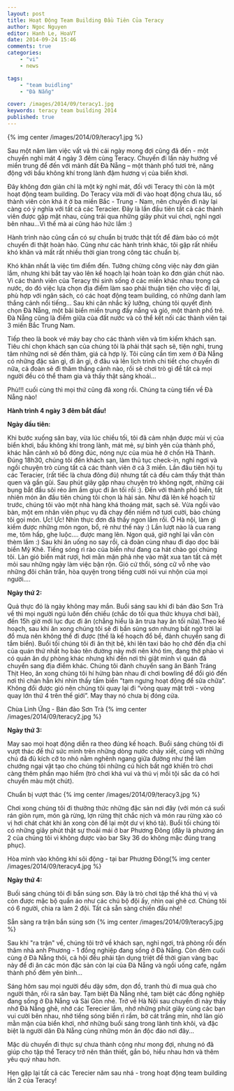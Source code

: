 ```yaml
---
layout: post
title: Hoạt Động Team Building Đầu Tiên Của Teracy
author: Ngoc Nguyen
editor: Hanh Le, HoaVT
date: 2014-09-24 15:46
comments: true
categories:
    - "vi"
    - news

tags:
    - "team buidling"
    - "Đà Nẵng"

cover: /images/2014/09/teracy1.jpg
keywords: teracy team building 2014
published: true
---
```

{% img center /images/2014/09/teracy1.jpg %}

Sau một năm làm việc vất vả thì cái ngày mong đợi cũng đã đến - một chuyến nghỉ mát 4 ngày 3 đêm
cùng Teracy. Chuyến đi lần này hướng về miền trung để đến với mảnh đất Đà Nẵng – một
thành phố tươi trẻ, năng động với bầu không khí trong lành đậm hương vị của biển khơi.

Đây không đơn giản chỉ là một kỳ nghỉ mát, đối với Teracy thì còn là một hoạt động team building. Do
Teracy vừa mới đi vào hoạt động chưa lâu, số thành viên còn khá ít ở ba miền Bắc - Trung - Nam, nên
chuyến đi này lại càng có ý nghĩa với tất cả các Teracier. Đây là lần đầu tiên tất cả các thành viên
được gặp mặt nhau, cùng trải qua những giây phút vui chơi, nghỉ ngơi bên nhau...Vì thế mà ai cũng háo
hức lắm :)

<!-- more -->

Hành trình nào cũng cần có sự chuẩn bị trước thật tốt để đảm bảo có một chuyến đi thật hoàn hảo. Cũng
như các hành trình khác, tôi gặp rất nhiều khó khăn và mất rất nhiều thời gian trong công tác chuẩn bị.

Khó khăn nhất là việc tìm điểm đến. Tưởng chừng công việc này đơn giản lắm, nhưng khi bắt tay
vào lên kế hoạch lại hoàn toàn ko đơn giản chút nào. Vì các thành viên của Teracy thì sinh sống ở
các miền khác nhau trong cả nước, do đó việc lựa chọn địa điểm làm sao phải thuận tiện cho việc
đi lại, phù hợp với ngân sách, có các hoạt động team building, có những danh lam thắng cảnh nổi
tiếng... Sau khi cân nhắc kỹ lưỡng, chúng tôi quyết định chọn Đà Nẵng, một bãi biển miền trung đầy
nắng và gió, một thành phố trẻ. Đà Nẵng cũng là điểm giữa của đất nước và có thể kết nối các thành
viên tại 3 miền Bắc Trung Nam.

Tiếp theo là book vé máy bay cho các thành viên và tìm kiếm khách sạn. Tiêu chí chọn khách sạn
của chúng tôi là phải thật sạch sẽ, tiện nghi, trung tâm những nơi sẽ đến thăm, giá cả hợp lý.
Tôi cũng cần tìm xem ở Đà Nẵng có những đặc sản gì, đi ăn gì, ở đâu và lên lịch trình chi tiết cho
chuyến đi nữa, cả đoàn sẽ đi thăm thắng cảnh nào, rồi sẽ chơi trò gì để tất cả mọi người đều có thể
tham gia và thấy thật sảng khoái...

Phù!!! cuối cùng thì mọi thứ cũng đã xong rồi. Chúng ta cùng tiến về Đà Nẵng nào!

**Hành trình 4 ngày 3 đêm bắt đầu!**

**Ngày đầu tiên:**

Khi bước xuống sân bay, vừa lúc chiều tối, tôi đã cảm nhận được mùi vị của
biển khơi, bầu không khí trong lành, mát mẻ, sự bình yên của thành phố, khác hẳn cảnh xô bồ đông
đúc, nóng nực của mùa hè ở chốn Hà Thành. Đúng 18h30, chúng tôi đến khách sạn, làm thủ tục
check-in, nghỉ ngơi và ngồi chuyện trò cùng tất cả các thành viên ở cả 3 miền. Lần đâu tiên hội tụ
các Teracier, (rất tiếc là chưa đông đủ) nhưng tất cả đều cảm thấy thật thân quen và gần gũi. Sau phút
giây gặp nhau chuyện trò không ngớt, những cái bụng bắt đầu sôi réo ầm ầm giục đi ăn tối rồi :).
Đến với thành phố biển, tất nhiên món ăn đầu tiên chúng tôi chọn là hải sản. Như đã lên kế hoạch
từ trước, chúng tôi vào một nhà hàng khá thoáng mát, sạch sẽ. Vừa ngồi vào bàn, một em nhân viên
phục vụ đã chạy đến niềm nở tươi cười, bảo chúng tôi gọi món. Ực! Ực! Nhìn thực đơn đã thấy ngon
lắm rồi. Ở Hà nội, làm gì kiếm được những món ngon, bổ, rẻ như thế này :) Lần lượt nào là cua rang me,
tôm hấp, ghẹ luộc.... được mang lên. Ngon quá, giờ nghĩ lại vẫn còn thèm lắm :) Sau khi ăn uống no
say rồi, cả đoàn cùng nhau đi dạo dọc bãi biển Mỹ Khê. Tiếng sóng rì rào của biển như đang ca hát
chào gọi chúng tôi. Làn gió biển mát rượi, hơi mằn mặn phả nhẹ vào mặt xua tan tất cả mệt mỏi
sau những ngày làm việc bận rộn. Gió cứ thổi, sóng cữ vỗ nhẹ vào những đôi chân trần, hòa quyện
trong tiếng cười nói vui nhộn của mọi người....

**Ngày thứ 2:**

Quả thực đó là ngày không may mắn. Buổi sáng sau khi đi bán đảo Sơn Trà về thì
mọi người ngủ luôn đến chiều (chắc do tối qua thức khuya chơi bài), đến 15h giờ mới lục đục đi ăn
(chẳng hiểu là ăn trưa hay ăn tối nữa).Theo kế hoạch, sau khi ăn xong chúng tôi sẽ đi bắn súng sơn
nhưng bất ngờ trời lại đổ mưa nên không thể đi được (thế là kế hoạch đổ bể, đành chuyển sang đi tắm
biển). Buổi tối chúng tôi đi ăn thịt bê, khi lên taxi bảo họ chở đến địa chỉ của quán thứ nhất họ bảo
tên đường này mới nên khó tìm, đang thở phào vì có quán ăn dự phòng khác nhưng khi đến nơi thì
giật mình vì quán đã chuyển sang địa điểm khác. Chúng tôi đành chuyển sang ăn Bánh Tráng Thịt
Heo, ăn xong chúng tôi hí hửng bàn nhau đi chơi bowling để đổi gió đến nơi thì chán hẳn khi nhìn
thấy tấm biển ”tạm ngưng hoạt động để sửa chữa”. Không đổi được gió nên chúng tôi quay lại đi
“vòng quay mặt trời - vòng quay lớn thứ 4 trên thế giới”. May thay nó chưa bị đóng cửa.

 Chùa Linh Ứng - Bán đảo Sơn Trà {% img center /images/2014/09/teracy2.jpg %}


**Ngày thứ 3:**

 May sao mọi hoạt động diễn ra theo đúng kế hoạch. Buổi sáng chúng tôi đi vượt
thác để thử sức mình trên những dòng nước chảy xiết, cùng với những chú đá đủ kích cỡ to nhỏ nằm
nghênh ngang giữa đường như thể làm chướng ngại vật tạo cho chúng tôi những cú hích bất ngờ
khiến trò chơi càng thêm phần mạo hiểm (trò chơi khá vui và thú vị mỗi tội sắc da có hơi chuyển
màu một chút).

Chuẩn bị vượt thác {% img center /images/2014/09/teracy3.jpg %}

Chơi xong chúng tôi đi thưởng thức những đặc sản nơi đây (với món cá suối rán
giòn rụm, món gà rừng, lợn rừng thịt chắc nịch và món rau rừng xào có vị hơi chát chát khi ăn xong
còn để lại một dư vị khó tả). Buổi tối chúng tôi có những giây phút thật sự thoải mái ở bar Phương
Đông (đây là phương án 2 của chúng tôi vì không được vào bar Sky 36 do không mặc đúng trang
phục).

Hòa mình vào không khí sôi động - tại bar Phương Đông{% img center /images/2014/09/teracy4.jpg %}

**Ngày thứ 4:**

Buối sáng chúng tôi đi bắn súng sơn. Đây là trò chơi tập thể khá thú vị và còn được
mặc bộ quần áo như các chú bộ đội ấy, nhìn oai ghê cơ. Chúng tôi có 6 người, chia ra làm 2 đội. Tất
cả sẵn sàng chiến đấu nhé!

Sẵn sàng ra trận bắn súng sơn {% img center /images/2014/09/teracy5.jpg %}

Sau khi "ra trận" về, chúng tôi trở về khách sạn, nghỉ ngơi, trả phòng rồi đến thăm nhà anh Phương -
1 đồng nghiệp đang sống ở Đà Nẵng. Còn đêm cuối cùng ở Đà Nẵng thôi, cả hội đều phải tận dụng
triệt để thời gian vàng bạc này để đi ăn các món đặc sản còn lại của Đà Nẵng và ngồi uống cafe,
ngắm thành phố đêm yên bình...

Sáng hôm sau mọi người đều dậy sớm, dọn đồ, tranh thủ đi mua quà cho người thân, rồi ra sân
bay. Tạm biệt Đà Nẵng nhé, tạm biệt các đồng nghiệp đang sống ở Đà Nẵng và Sài Gòn nhé. Trở về
Hà Nội sau chuyến đi này thấy nhớ Đà Nẵng ghê, nhớ các Terecier lắm, nhớ những phút giây cùng
các bạn vui cười bên nhau, nhớ tiếng sóng biển rì rầm, bờ cát trắng mìn, nhớ làn gió mằn mặn của
biển khơi, nhớ những buổi sáng trong lành tinh khôi, và đặc biệt là người dân Đà Nẵng cùng những
món ăn độc đáo nơi đây...

Mặc dù chuyến đi thực sự chưa thành công như mong đợi, nhưng nó đã giúp cho tập thể Teracy trở
nên thân thiết, gắn bó, hiểu nhau hơn và thêm yêu quý nhau hơn.

Hẹn gặp lại tất cả các Terecier năm sau nhá - trong hoạt động team building lần 2 của Teracy!
